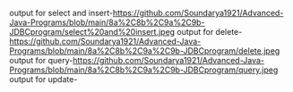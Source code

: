 output for select and insert-https://github.com/Soundarya1921/Advanced-Java-Programs/blob/main/8a%2C8b%2C9a%2C9b-JDBCprogram/select%20and%20insert.jpeg
output for delete-https://github.com/Soundarya1921/Advanced-Java-Programs/blob/main/8a%2C8b%2C9a%2C9b-JDBCprogram/delete.jpeg
output for query-https://github.com/Soundarya1921/Advanced-Java-Programs/blob/main/8a%2C8b%2C9a%2C9b-JDBCprogram/query.jpeg
output for update-
